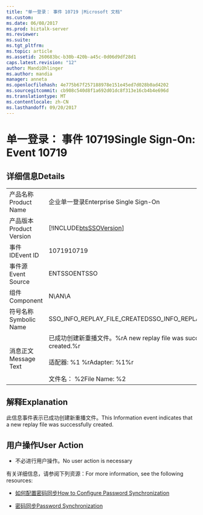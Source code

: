 ```yaml
---
title: "单一登录： 事件 10719 |Microsoft 文档"
ms.custom: 
ms.date: 06/08/2017
ms.prod: biztalk-server
ms.reviewer: 
ms.suite: 
ms.tgt_pltfrm: 
ms.topic: article
ms.assetid: 260683bc-b30b-420b-a45c-0d06d9df28d1
caps.latest.revision: "12"
author: MandiOhlinger
ms.author: mandia
manager: anneta
ms.openlocfilehash: 4e775b67f257188978e151e45ed7d028b0ad4202
ms.sourcegitcommit: cb908c540d8f1a692d01dc8f313e16cb4b4e696d
ms.translationtype: MT
ms.contentlocale: zh-CN
ms.lasthandoff: 09/20/2017
---
```

# <a name="single-sign-on-event-10719"></a><span data-ttu-id="d6469-102">单一登录： 事件 10719</span><span class="sxs-lookup"><span data-stu-id="d6469-102">Single Sign-On: Event 10719</span></span>
## <a name="details"></a><span data-ttu-id="d6469-103">详细信息</span><span class="sxs-lookup"><span data-stu-id="d6469-103">Details</span></span>  
  
|||  
|-|-|  
|<span data-ttu-id="d6469-104">产品名称</span><span class="sxs-lookup"><span data-stu-id="d6469-104">Product Name</span></span>|<span data-ttu-id="d6469-105">企业单一登录</span><span class="sxs-lookup"><span data-stu-id="d6469-105">Enterprise Single Sign-On</span></span>|  
|<span data-ttu-id="d6469-106">产品版本</span><span class="sxs-lookup"><span data-stu-id="d6469-106">Product Version</span></span>|[!INCLUDE[btsSSOVersion](../includes/btsssoversion-md.md)]|  
|<span data-ttu-id="d6469-107">事件 ID</span><span class="sxs-lookup"><span data-stu-id="d6469-107">Event ID</span></span>|<span data-ttu-id="d6469-108">10719</span><span class="sxs-lookup"><span data-stu-id="d6469-108">10719</span></span>|  
|<span data-ttu-id="d6469-109">事件源</span><span class="sxs-lookup"><span data-stu-id="d6469-109">Event Source</span></span>|<span data-ttu-id="d6469-110">ENTSSO</span><span class="sxs-lookup"><span data-stu-id="d6469-110">ENTSSO</span></span>|  
|<span data-ttu-id="d6469-111">组件</span><span class="sxs-lookup"><span data-stu-id="d6469-111">Component</span></span>|<span data-ttu-id="d6469-112">N\A</span><span class="sxs-lookup"><span data-stu-id="d6469-112">N\A</span></span>|  
|<span data-ttu-id="d6469-113">符号名称</span><span class="sxs-lookup"><span data-stu-id="d6469-113">Symbolic Name</span></span>|<span data-ttu-id="d6469-114">SSO_INFO_REPLAY_FILE_CREATED</span><span class="sxs-lookup"><span data-stu-id="d6469-114">SSO_INFO_REPLAY_FILE_CREATED</span></span>|  
|<span data-ttu-id="d6469-115">消息正文</span><span class="sxs-lookup"><span data-stu-id="d6469-115">Message Text</span></span>|<span data-ttu-id="d6469-116">已成功创建新重播文件。%r</span><span class="sxs-lookup"><span data-stu-id="d6469-116">A new replay file was successfully created.%r</span></span><br /><br /> <span data-ttu-id="d6469-117">适配器: %1 %r</span><span class="sxs-lookup"><span data-stu-id="d6469-117">Adapter: %1%r</span></span><br /><br /> <span data-ttu-id="d6469-118">文件名： %2</span><span class="sxs-lookup"><span data-stu-id="d6469-118">File Name: %2</span></span>|  
  
## <a name="explanation"></a><span data-ttu-id="d6469-119">解释</span><span class="sxs-lookup"><span data-stu-id="d6469-119">Explanation</span></span>  
 <span data-ttu-id="d6469-120">此信息事件表示已成功创建新重播文件。</span><span class="sxs-lookup"><span data-stu-id="d6469-120">This Information event indicates that a new replay file was successfully created.</span></span>  
  
## <a name="user-action"></a><span data-ttu-id="d6469-121">用户操作</span><span class="sxs-lookup"><span data-stu-id="d6469-121">User Action</span></span>  
  
-   <span data-ttu-id="d6469-122">不必进行用户操作。</span><span class="sxs-lookup"><span data-stu-id="d6469-122">No user action is necessary</span></span>  
  
 <span data-ttu-id="d6469-123">有关详细信息，请参阅下列资源：</span><span class="sxs-lookup"><span data-stu-id="d6469-123">For more information, see the following resources:</span></span>  
  
-   [<span data-ttu-id="d6469-124">如何配置密码同步</span><span class="sxs-lookup"><span data-stu-id="d6469-124">How to Configure Password Synchronization</span></span>](../core/how-to-configure-password-synchronization.md)  
  
-   [<span data-ttu-id="d6469-125">密码同步</span><span class="sxs-lookup"><span data-stu-id="d6469-125">Password Synchronization</span></span>](../core/password-synchronization2.md)
